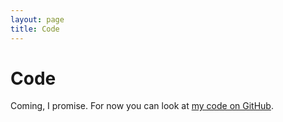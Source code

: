 ```yaml
---
layout: page
title: Code
---
```

# Code
Coming, I promise.  For now you can look at [my code on GitHub](http://github.com/stevenbell).


